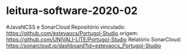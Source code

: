 # leitura-software-2020-02

#JavaNCSS e SonarCloud
Repositório vinculado: https://github.com/estevaocs/Portugol-Studio  origem: https://github.com/UNIVALI-LITE/Portugol-Studio
Relatório SonarCloud: https://sonarcloud.io/dashboard?id=estevaocs_Portugol-Studio
